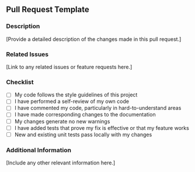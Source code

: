 ## Pull Request Template

### Description

[Provide a detailed description of the changes made in this pull request.]

### Related Issues

[Link to any related issues or feature requests here.]

### Checklist

- [ ] My code follows the style guidelines of this project
- [ ] I have performed a self-review of my own code
- [ ] I have commented my code, particularly in hard-to-understand areas
- [ ] I have made corresponding changes to the documentation
- [ ] My changes generate no new warnings
- [ ] I have added tests that prove my fix is effective or that my feature works
- [ ] New and existing unit tests pass locally with my changes

### Additional Information

[Include any other relevant information here.]
